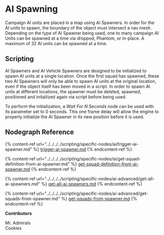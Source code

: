 # AI Spawning

Campaign AI units are placed in a map using AI Spawners. In order for the AI units to spawn, the boundary of the object must intersect a nav mesh. Depending on the type of AI Spawner being used, one to many campaign AI Units can be spawned at a time via droppod, Phantom, or in-place. A maximum of 32 AI units can be spawned at a time.

## Scripting

AI Spawners and AI Vehicle Spawners are designed to be initialized to spawn AI units at a single location. Once the first squad has spawned, these two AI Spawners will only be able to spawn AI units at the original location, even if the object itself has been moved in a script. In order to spawn AI units at different locations, the spawner must be deleted, spawned, positioned and initailized again via script before being used.

To perform the initialization, a _Wait For N Seconds_ node can be used with its parameter set to 0 seconds. This one frame delay will allow the engine to properly initialize the AI Spawner in its new position before it is used.

## Nodegraph Reference

{% content-ref url="../../../../scripting/specific-nodes/ai/trigger-ai-spawner.md" %}
[trigger-ai-spawner.md](../../../../scripting/specific-nodes/ai/trigger-ai-spawner.md)
{% endcontent-ref %}

{% content-ref url="../../../../scripting/specific-nodes/ai/get-squad-definition-from-ai-spawner.md" %}
[get-squad-definition-from-ai-spawner.md](../../../../scripting/specific-nodes/ai/get-squad-definition-from-ai-spawner.md)
{% endcontent-ref %}

{% content-ref url="../../../../scripting/specific-nodes/ai-advanced/get-all-ai-spawners.md" %}
[get-all-ai-spawners.md](../../../../scripting/specific-nodes/ai-advanced/get-all-ai-spawners.md)
{% endcontent-ref %}

{% content-ref url="../../../../scripting/specific-nodes/ai-advanced/get-squads-from-spawner.md" %}
[get-squads-from-spawner.md](../../../../scripting/specific-nodes/ai-advanced/get-squads-from-spawner.md)
{% endcontent-ref %}

**Contributors**

Mr. Admirals\
Cookies
